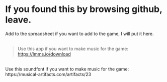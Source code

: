 # If you found this by browsing github, leave.
Add to the spreadsheet if you want to add to the game, I will put it here.
<br><br>
> Use this app if you want to make music for the game: <br>
https://lmms.io/download
<br>
Use this soundfont if you want to make music for the game: <br>
https://musical-artifacts.com/artifacts/23

